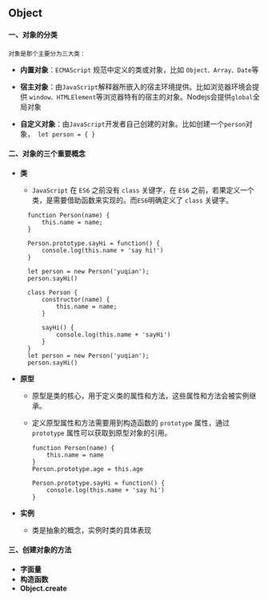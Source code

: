 ## Object

#### 一、对象的分类

``对象是那个主要分为三大类：``

- **内置对象**：``ECMAScript`` 规范中定义的类或对象，比如 ``Object、Array、Date``等
  
- **宿主对象**：由``JavaScript``解释器所嵌入的宿主环境提供。比如浏览器环境会提供 ``window、HTMLElement``等浏览器特有的宿主的对象。Nodejs会提供``global``全局对象
  
- **自定义对象**：由``JavaScript``开发者自己创建的对象。比如创建一个``person``对象，`` let person = { }``

#### 二、对象的三个重要概念

- **类**
   - ``JavaScript`` 在 ``ES6`` 之前没有 ``class`` 关键字，在 ``ES6`` 之前，若果定义一个类，是需要借助函数来实现的。而``ES6``明确定义了 ``class`` 关键字。
  
  ```
    function Person(name) {
        this.name = name;
    }

    Person.prototype.sayHi = function() {
        console.log(this.name + 'say hi!')
    }

    let person = new Person('yuqian');
    person.sayHi()
  ```
  ```
    class Person {
        constructor(name) {
            this.name = name;
        }

        sayHi() {
            console.log(this.name + 'sayHi')
        }
    }
    let person = new Person('yuqian');
    person.sayHi()
  ```
- **原型**
  - 原型是类的核心，用于定义类的属性和方法，这些属性和方法会被实例继承。

  - 定义原型属性和方法需要用到构造函数的 ``prototype`` 属性，通过 ``prototype`` 属性可以获取到原型对象的引用。
    
    ```
    function Person(name) {
        this.name = name
    }
    Person.prototype.age = this.age

    Person.prototype.sayHi = function() {
        console.log(this.name + 'say hi')
    }
    ```
  
- **实例**
  - 类是抽象的概念，实例时类的具体表现
  
#### 三、创建对象的方法

- **字面量**
- **构造函数**
- **Object.create**